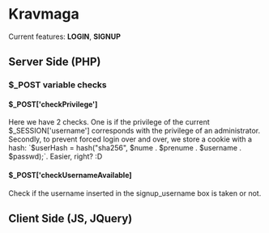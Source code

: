 # Kravmaga
Current features: **LOGIN**, **SIGNUP**

## Server Side (PHP)
### $_POST variable checks
#### $_POST['checkPrivilege']
Here we have 2 checks. One is if the privilege of the current $_SESSION['username'] corresponds with the
privilege of an administrator. Secondly, to prevent forced login over and over, we store a cookie with a hash: 
`$userHash = hash("sha256", $nume . $prenume . $username . $passwd);`. Easier, right? :D
#### $_POST['checkUsernameAvailable]
Check if the username inserted in the signup_username box is taken or not.

## Client Side (JS, JQuery)
